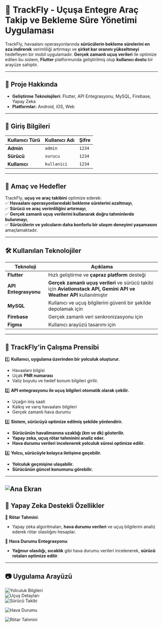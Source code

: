# 🛫 TrackFly - Uçuşa Entegre Araç Takip ve Bekleme Süre Yönetimi Uygulaması

TrackFly, havaalanı operasyonlarında **sürücülerin bekleme sürelerini en aza indirerek** verimliliği artırmayı ve **şirket kar oranını yükseltmeyi** hedefleyen bir mobil uygulamadır. **Gerçek zamanlı uçuş verileri** ile optimize edilen bu sistem, **Flutter** platformunda geliştirilmiş olup **kullanıcı dostu** bir arayüze sahiptir.

---

## 📌 Proje Hakkında  
- **Geliştirme Teknolojileri:** Flutter, API Entegrasyonu, MySQL, Firebase, Yapay Zeka  
- **Platformlar:** Android, iOS, Web  

---

## 🔑 Giriş Bilgileri  
| Kullanıcı Türü | Kullanıcı Adı | Şifre  |
|---------------|--------------|--------|
| **Admin**    | `admin`      | `1234` |
| **Sürücü**   | `surucu`     | `1234` |
| **Kullanıcı**| `kullanici`  | `1234` |


---

## 🚀 Amaç ve Hedefler  
TrackFly, **uçuş ve araç takibini** optimize ederek:  
✅ **Havaalanı operasyonlarındaki bekleme sürelerini azaltmayı**,  
✅ **Sürücü ve araç verimliliğini artırmayı**,  
✅ **Gerçek zamanlı uçuş verilerini kullanarak doğru tahminlerde bulunmayı**,  
✅ **Sürücülerin ve yolcuların daha konforlu bir ulaşım deneyimi yaşamasını** amaçlamaktadır.  

---

## 🛠 Kullanılan Teknolojiler  

| Teknoloji        | Açıklama  |
|-----------------|----------|
| **Flutter**     | Hızlı geliştirme ve **çapraz platform** desteği |
| **API Entegrasyonu** | **Gerçek zamanlı uçuş verileri** ve sürücü takibi için **Aviationstack API, Gemini API ve Weather API** kullanılmıştır |
| **MySQL**       | Kullanıcı ve uçuş bilgilerini güvenli bir şekilde depolamak için |
| **Firebase**    | Gerçek zamanlı veri senkronizasyonu için |
| **Figma**       | Kullanıcı arayüzü tasarımı için |

---

## 📌 TrackFly'in Çalışma Prensibi  
1️⃣ **Kullanıcı, uygulama üzerinden bir yolculuk oluşturur.**  
   - Havaalanı bilgisi  
   - Uçak **PNR numarası**  
   - Valiz boyutu ve hedef konum bilgileri girilir.  

2️⃣ **API entegrasyonu ile uçuş bilgileri otomatik olarak çekilir.**  
   - Uçağın iniş saati  
   - Kalkış ve varış havaalanı bilgileri  
   - Gerçek zamanlı hava durumu  

3️⃣ **Sistem, sürücüyü optimize edilmiş şekilde yönlendirir.**  
   - **Sürücünün havalimanına uzaklığı (km ve dk) gösterilir.**  
   - **Yapay zeka, uçuş rötar tahminini analiz eder.**  
   - **Hava durumu verileri incelenerek yolculuk süresi optimize edilir.**  

4️⃣ **Yolcu, sürücüyle kolayca iletişime geçebilir.**  
   - **Yolculuk geçmişine ulaşabilir.**  
   - **Sürücünün güncel konumunu görebilir.**  

---
![Ana Ekran](gorseller/Resim2.png)  
---

## 🧠 Yapay Zeka Destekli Özellikler  
🔹 **Rötar Tahmini**:  
- Yapay zeka algoritmaları, **hava durumu verileri** ve uçuş bilgilerini analiz ederek rötar olasılığını hesaplar.  

🔹 **Hava Durumu Entegrasyonu**:  
- **Yağmur olasılığı, sıcaklık** gibi hava durumu verileri incelenerek, **sürücü rotaları optimize edilir**.  

---

## 📷 Uygulama Arayüzü  



![Yolculuk Bilgileri](gorseller/Resim3.png)  
![Uçuş Detayları](gorseller/Resim5.png)  
![Sürücü Takibi](gorseller/Resim1.png)  

![Hava Durumu](gorseller/Resim4.png)  

![Rötar Tahmini](gorseller/Resim6.png)  




